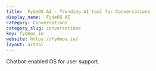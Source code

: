 ```yaml
---
title:  FydeOS AI - Trending AI tool for Conversations
display_name:  FydeOS AI
category: Conversations
category_slug: conversations
key: fydeos_io
website: https://fydeos.io/
layout: aitool
---
```


Chatbot-enabled OS for user support.
